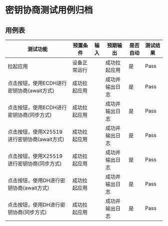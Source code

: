 # 密钥协商测试用例归档

## 用例表

| 测试功能                                    | 预置条件     | 输入 | 预期输出       | 是否自动 | 测试结果 |
| ------------------------------------------- | ------------ | ---- | -------------- | -------- | -------- |
| 拉起应用                                    | 设备正常运行 |      | 成功拉起应用   | 是       | Pass     |
| 点击按钮，使用ECDH进行密钥协商(await方式)   | 成功拉起应用 |      | 成功并输出日志 | 是       | Pass     |
| 点击按钮，使用ECDH进行密钥协商(同步方式)    | 成功拉起应用 |      | 成功并输出日志 | 是       | Pass     |
| 点击按钮，使用X25519进行密钥协商(await方式) | 成功拉起应用 |      | 成功并输出日志 | 是       | Pass     |
| 点击按钮，使用X25519进行密钥协商(同步方式)  | 成功拉起应用 |      | 成功并输出日志 | 是       | Pass     |
| 点击按钮，使用DH进行密钥协商(await方式)     | 成功拉起应用 |      | 成功并输出日志 | 是       | Pass     |
| 点击按钮，使用DH进行密钥协商(同步方式)      | 成功拉起应用 |      | 成功并输出日志 | 是       | Pass     |
